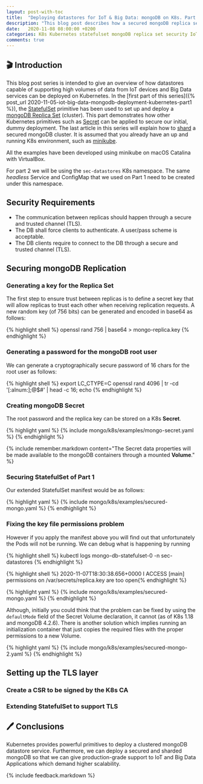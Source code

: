 ```yaml
---
layout: post-with-toc
title:  "Deploying datastores for IoT & Big Data: mongoDB on K8s. Part 2"
description: "This blog post describes how a secured mongoDB replica set can be deployed on Kubernetes"
date:   2020-11-08 08:00:00 +0200
categories: K8s Kubernetes statefulset mongoDB replica set security IoT Big Data TLS cloud native computing
comments: true 
---
```


## 🎬 Introduction

This blog post series is intended to give an overview of how datastores capable of supporting high volumes of data from IoT devices and Big Data services can be deployed on Kubernetes. In the [first part of this series]({% post_url 2020-11-05-iot-big-data-mongodb-deployment-kubernetes-part1 %}), the [StatefulSet](https://kubernetes.io/docs/concepts/workloads/controllers/statefulset/) primitive has been used to set up and deploy a [mongoDB Replica Set](https://docs.mongodb.com/manual/replication/) (cluster). This part demonstrates how other Kubernetes primitives such as [Secret](https://kubernetes.io/docs/concepts/configuration/secret/) can be applied to secure our initial, dummy deployment. The last article in this series will explain how to [shard](https://docs.mongodb.com/manual/sharding/) a secured mongoDB cluster. It is assumed that you already have an up and running K8s environment, such as [minikube](https://minikube.sigs.k8s.io/docs/start/). 

All the examples have been developed using minikube on macOS Catalina with VirtualBox. 

For part 2 we will be using the `sec-datastores` K8s namespace. The same *headless* Service and ConfigMap that we used on Part 1 need to be created under this namespace. 

## Security Requirements

* The communication between replicas should happen through a secure and trusted channel (TLS).
* The DB shall force clients to authenticate. A user/pass scheme is acceptable.
* The DB clients require to connect to the DB through a secure and trusted channel (TLS). 

## Securing mongoDB Replication

### Generating a key for the Replica Set

The first step to ensure trust between replicas is to define a secret key that will allow replicas to trust each other when receiving replication requests. A new random key (of 756 bits) can be generated and encoded in base64 as follows: 

{% highlight shell %}
openssl rand 756 | base64 > mongo-replica.key
{% endhighlight %}

### Generating a password for the mongoDB root user

We can generate a cryptographically secure password of 16 chars for the root user as follows:

{% highlight shell %}
export LC_CTYPE=C
openssl rand 4096 | tr -cd '[:alnum:];@$#' | head -c 16; echo
{% endhighlight %}

### Creating mongoDB Secret

The root password and the replica key can be stored on a K8s **Secret**. 

{% highlight yaml %}
{% include mongo/k8s/examples/mongo-secret.yaml %}
{% endhighlight %}

{% include remember.markdown content="The Secret data properties will be made available to the mongoDB containers through a mounted **Volume**." %}  

### Securing StatefulSet of Part 1

Our extended StatefulSet manifest would be as follows:

{% highlight yaml %}
{% include mongo/k8s/examples/secured-mongo.yaml %}
{% endhighlight %}

### Fixing the key file permissions problem

However if you apply the manifest above you will find out that unfortunately the Pods will not be running. We can debug what is happening by running

{% highlight shell %}
kubectl logs mongo-db-statefulset-0 -n sec-datastores
{% endhighlight %}

{% highlight shell %}
2020-11-07T18:30:38.656+0000 I  ACCESS   [main] permissions on /var/secrets/replica.key are too open{% endhighlight %}

{% highlight yaml %}
{% include mongo/k8s/examples/secured-mongo.yaml %}
{% endhighlight %}

Although, initially you could think that the problem can be fixed by using the `defaultMode` field of the Secret Volume declaration, it cannot (as of K8s 1.18 and mongoDB 4.2.6). There is another solution which implies running an initialization container that just copies the required files with the proper permissions to a new Volume. 

{% highlight yaml %}
{% include mongo/k8s/examples/secured-mongo-2.yaml %}
{% endhighlight %}

## Setting up the TLS layer


### Create a CSR to be signed by the K8s CA


### Extending StatefulSet to support TLS


## 🖊️ Conclusions

Kubernetes provides powerful primitives to deploy a clustered mongoDB datastore service. Furthermore, we can deploy a secured and sharded mongoDB so that we can give production-grade support to IoT and Big Data Applications which demand higher scalability. 

{% include feedback.markdown %}
